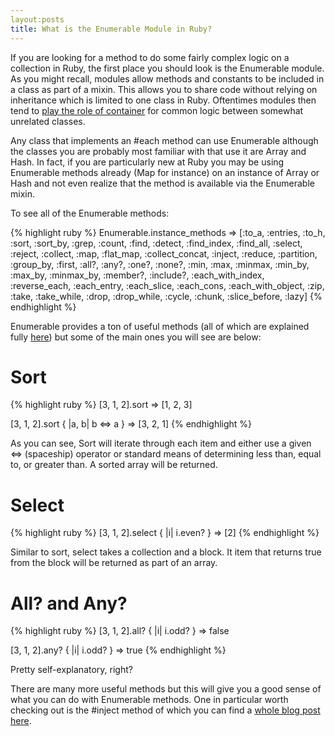 ```yaml
---
layout:posts
title: What is the Enumerable Module in Ruby?
---
```

If you are looking for a method to do some fairly complex logic on a collection in Ruby, the first place you should look is the Enumerable module. As you might recall, modules allow methods and constants to be included in a class as part of a mixin. This allows you to share code without relying on inheritance which is limited to one class in Ruby. Oftentimes modules then tend to [play the role of container](/2015/01/11/when-to-use-modules-in-ruby/) for common logic between somewhat unrelated classes.

Any class that implements an #each method can use Enumerable although the classes you are probably most familiar with that use it are Array and Hash. In fact, if you are particularly new at Ruby you may be using Enumerable methods already (Map for instance) on an instance of Array or Hash and not even realize that the method is available via the Enumerable mixin.

To see all of the Enumerable methods:

{% highlight ruby %}
Enumerable.instance_methods
=> [:to_a, :entries, :to_h, :sort, :sort_by, :grep, :count, :find, :detect, :find_index, :find_all, :select, :reject, :collect, :map, :flat_map, :collect_concat, :inject, :reduce, :partition, :group_by, :first, :all?, :any?, :one?, :none?, :min, :max, :minmax, :min_by, :max_by, :minmax_by, :member?, :include?, :each_with_index, :reverse_each, :each_entry, :each_slice, :each_cons, :each_with_object, :zip, :take, :take_while, :drop, :drop_while, :cycle, :chunk, :slice_before, :lazy]
{% endhighlight %}

Enumerable provides a ton of useful methods (all of which are explained fully [here](http://ruby-doc.org/core-2.2.2/Enumerable.html#method-i-map)) but some of the main ones you will see are below:

# Sort

{% highlight ruby %}
[3, 1, 2].sort
=> [1, 2, 3]

[3, 1, 2].sort { |a, b| b <=> a }
=> [3, 2, 1]
{% endhighlight %}

As you can see, Sort will iterate through each item and either use a given <=> (spaceship) operator or standard means of determining less than, equal to, or greater than. A sorted array will be returned.

# Select

{% highlight ruby %}
[3, 1, 2].select { |i| i.even? }
=> [2]
{% endhighlight %}

Similar to sort, select takes a collection and a block. It item that returns true from the block will be returned as part of an array.

# All? and Any?

{% highlight ruby %}
[3, 1, 2].all? { |i| i.odd? }
=> false

[3, 1, 2].any? { |i| i.odd? }
=> true
{% endhighlight %}

Pretty self-explanatory, right?

There are many more useful methods but this will give you a good sense of what you can do with Enumerable methods. One in particular worth checking out is the #inject method of which you can find a [whole blog post here](/2015/03/23/the-inject-method-in-ruby/).





